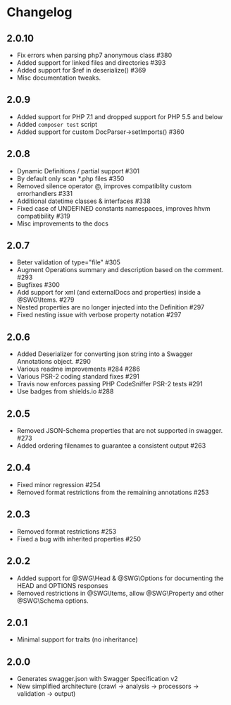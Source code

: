 # Changelog

## 2.0.10
 - Fix errors when parsing php7 anonymous class #380
 - Added support for linked files and directories #393
 - Added support for $ref in deserialize() #369
 - Misc documentation tweaks.

## 2.0.9

 - Added support for PHP 7.1 and dropped support for PHP 5.5 and below
 - Added `composer test` script
 - Added support for custom DocParser->setImports() #360

## 2.0.8

 - Dynamic Definitions / partial support #301
 - By default only scan *.php files #350
 - Removed silence operator @, improves compatiblity custom errorhandlers #331
 - Additional datetime classes & interfaces #338
 - Fixed case of UNDEFINED constants namespaces, improves hhvm compatibility #319
 - Misc improvements to the docs

## 2.0.7

 - Beter validation of type="file" #305
 - Augment Operations summary and description based on the comment. #293
 - Bugfixes #300
 - Add support for xml (and externalDocs and properties) inside a @SWG\Items. #279
 - Nested properties are no longer injected into the Definition #297
 - Fixed nesting issue with verbose property notation #297

## 2.0.6

 - Added Deserializer for converting json string into a Swagger Annotations object. #290
 - Various readme improvements #284 #286
 - Various PSR-2 coding standard fixes #291
 - Travis now enforces passing PHP CodeSniffer PSR-2 tests #291
 - Use badges from shields.io #288

## 2.0.5

 - Removed JSON-Schema properties that are not supported in swagger. #273
 - Added ordering filenames to guarantee a consistent output #263

## 2.0.4

 - Fixed minor regression #254
 - Removed format restrictions from the remaining annotations #253

## 2.0.3

 - Removed format restrictions #253
 - Fixed a bug with inherited properties #250

## 2.0.2

 - Added support for @SWG\Head & @SWG\Options for documenting the HEAD and OPTIONS responses
 - Removed restrictions in @SWG\Items, allow @SWG\Property and other @SWG\Schema options.

## 2.0.1

 - Minimal support for traits (no inheritance)

## 2.0.0

 - Generates swagger.json with Swagger Specification v2
 - New simplified architecture (crawl -> analysis -> processors -> validation -> output)
